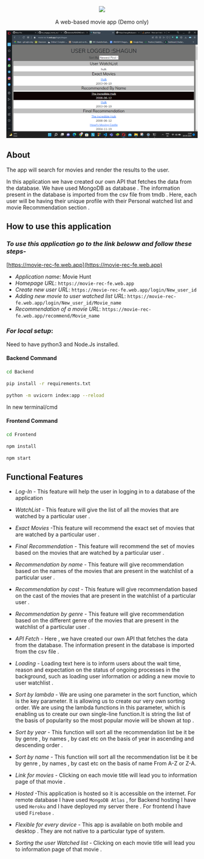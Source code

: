  <p align="center">
<img src="https://media4.giphy.com/media/7zMsa4CDcXY7PEDNGN/giphy.gif">

</p>
<p align="center">A web-based movie app (Demo only)</p>
 <p align="center">
<img src="./images/Screenshot%20(763).png"width="800">

</p>

## About

The app will search for movies and render the results to the user. <br/>

In this application we have created our own API that fetches the data from the database. We have used MongoDB as database . The information present in the database is imported from the csv file from tmdb . Here, each user will be having their unique profile with their Personal watched list and movie Recommendation section .

## How to use this application

### _To use this application go to the link beloww and follow these steps_-

[https://movie-rec-fe.web.app](https://movie-rec-fe.web.app)

- _Application name_: Movie Hunt
- _Homepage URL_: `https://movie-rec-fe.web.app`
- _Create new user URL_: `https://movie-rec-fe.web.app/login/New_user_id`
- _Adding new movie to user watched list URL_: `https://movie-rec-fe.web.app/login/New_user_id/Movie_name`
- _Recommendation of a movie URL_: `https://movie-rec-fe.web.app/recommend/Movie_name `

### _For local setup_:

Need to have python3 and Node.Js installed.

#### Backend Command

```bash
cd Backend
```

```bash
pip install -r requirements.txt
```

```bash
python -m uvicorn index:app --reload
```

In new terminal/cmd

#### Frontend Command

```bash
cd Frontend
```

```bash
npm install
```

```bash
npm start
```

## Functional Features

- _Log-In_ - This feature will help the user in logging in to a database of the application
- _WatchList_ - This feature will give the list of all the movies that are watched by a particular user .
- _Exact Movies_ -This feature will recommend the exact set of movies that are watched by a particular user .

- _Final Recommendation_ - This feature will recommend the set of movies based on the movies that are watched by a particular user .

- _Recommendation by name_ - This feature will give recommendation based on the names of the movies that are present in the watchlist of a particular user .
- _Recommendation by cast_ - This feature will give recommendation based on the cast of the movies that are present in the watchlist of a particular user .

- _Recommendation by genre_ - This feature will give recommendation based on the different genre of the movies that are present in the watchlist of a particular user .

- _API Fetch_ - Here , we have created our own API that fetches the data from the database. The information present in the database is imported from the csv file .
- _Loading_ - Loading text here is to inform users about the wait time, reason and expectation on the status of ongoing processes in the background, such as loading user information or adding a new movie to user watchlist .
- _Sort by lambda_ - We are using one parameter in the sort function, which is the key parameter. It is allowing us to create our very own sorting order. We are using the lambda functions in this parameter, which is enabling us to create our own single-line function.It is string the list of the basis of popularity so the most popular movie will be shown at top .

- _Sort by year_ - This function will sort all the recommendation list be it be by genre , by names , by cast etc on the basis of year in ascending and descending order .

- _Sort by name_ - This function will sort all the recommendation list be it be by genre , by names , by cast etc on the basis of name From A-Z or Z-A.
- _Link for movies_ - Clicking on each movie title will lead you to information page of that movie .
- _Hosted_ -This application is hosted so it is accessible on the internet. For remote database I have used `MongoDB Atlas` , for Backend hosting I have used `Heroku` and I have deployed my server there . For frontend I have used `Firebase` .
- _Flexible for every device_ - This app is available on both mobile and desktop . They are not native to a particular type of system.
- _Sorting the user Watched list_ - Clicking on each movie title will lead you to information page of that movie .
